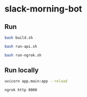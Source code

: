# slack-morning-bot

## Run

```bash
bash build.sh
```

```bash
bash run-api.sh
```

```bash
bash run-ngrok.sh
```


## Run locally

```bash
uvicorn app.main:app --reload
```

```bash
ngrok http 8000
```
